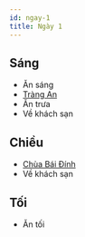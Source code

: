 ```yaml
---
id: ngay-1
title: Ngày 1
---
```


## Sáng

- Ăn sáng
- [Tràng An](https://goo.gl/maps/LEKEBU3X1qwkxZHt5)
- Ăn trưa
- Về khách sạn


## Chiều

- [Chùa Bái Đính](https://goo.gl/maps/MYyjf22f8hMoe874A)
- Về khách sạn


## Tối

- Ăn tối